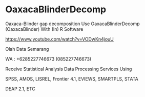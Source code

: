# OaxacaBlinderDecomp
Oaxaca-Blinder gap decomposition Use OaxacaBlinderDecomp (OaxacaBlinder) With (In) R Software

https://www.youtube.com/watch?v=VODwKn4jouU

Olah Data Semarang

WA : +6285227746673 (085227746673)

Receive Statistical Analysis Data Processing Services Using

SPSS, AMOS, LISREL, Frontier 4.1, EVIEWS, SMARTPLS, STATA

DEAP 2.1, ETC
